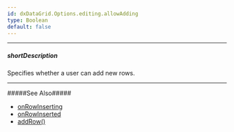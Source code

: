 ```yaml
---
id: dxDataGrid.Options.editing.allowAdding
type: Boolean
default: false
---
```

---
##### shortDescription
Specifies whether a user can add new rows.

---
#####See Also#####
- [onRowInserting](/api-reference/10%20UI%20Widgets/GridBase/1%20Configuration/onRowInserting.md '/Documentation/ApiReference/UI_Components/dxDataGrid/Configuration/#onRowInserting')
- [onRowInserted](/api-reference/10%20UI%20Widgets/GridBase/1%20Configuration/onRowInserted.md '/Documentation/ApiReference/UI_Components/dxDataGrid/Configuration/#onRowInserted')
- [addRow()](/api-reference/10%20UI%20Widgets/dxDataGrid/3%20Methods/addRow().md '/Documentation/ApiReference/UI_Components/dxDataGrid/Methods/#addRow')